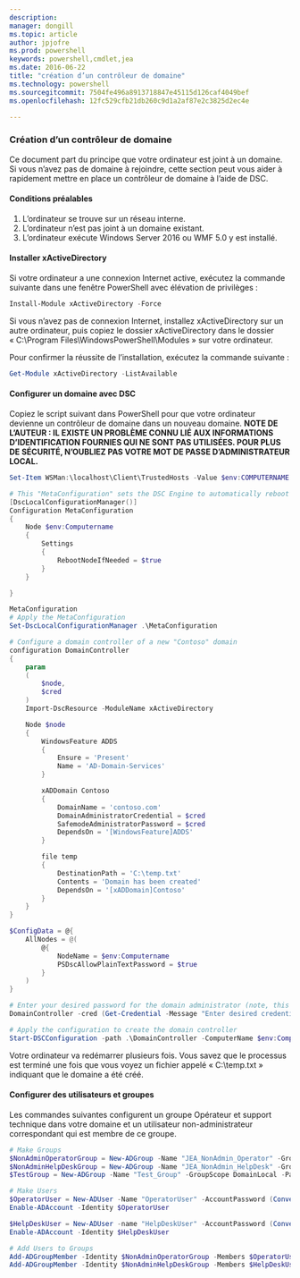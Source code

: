 ```yaml
---
description: 
manager: dongill
ms.topic: article
author: jpjofre
ms.prod: powershell
keywords: powershell,cmdlet,jea
ms.date: 2016-06-22
title: "création d’un contrôleur de domaine"
ms.technology: powershell
ms.sourcegitcommit: 7504fe496a8913718847e45115d126caf4049bef
ms.openlocfilehash: 12fc529cfb21db260c9d1a2af87e2c3825d2ec4e

---
```


### Création d’un contrôleur de domaine

Ce document part du principe que votre ordinateur est joint à un domaine.
Si vous n’avez pas de domaine à rejoindre, cette section peut vous aider à rapidement mettre en place un contrôleur de domaine à l’aide de DSC.

#### Conditions préalables

1.  L’ordinateur se trouve sur un réseau interne.
2.  L’ordinateur n’est pas joint à un domaine existant.
3.  L’ordinateur exécute Windows Server 2016 ou WMF 5.0 y est installé.

#### Installer xActiveDirectory
Si votre ordinateur a une connexion Internet active, exécutez la commande suivante dans une fenêtre PowerShell avec élévation de privilèges :
```PowerShell
Install-Module xActiveDirectory -Force
```
Si vous n’avez pas de connexion Internet, installez xActiveDirectory sur un autre ordinateur, puis copiez le dossier xActiveDirectory dans le dossier « C:\Program Files\WindowsPowerShell\Modules » sur votre ordinateur.

Pour confirmer la réussite de l’installation, exécutez la commande suivante :
```PowerShell
Get-Module xActiveDirectory -ListAvailable
```

#### Configurer un domaine avec DSC
Copiez le script suivant dans PowerShell pour que votre ordinateur devienne un contrôleur de domaine dans un nouveau domaine.
**NOTE DE L’AUTEUR : IL EXISTE UN PROBLÈME CONNU LIÉ AUX INFORMATIONS D’IDENTIFICATION FOURNIES QUI NE SONT PAS UTILISÉES.  POUR PLUS DE SÉCURITÉ, N’OUBLIEZ PAS VOTRE MOT DE PASSE D’ADMINISTRATEUR LOCAL.**

```PowerShell
Set-Item WSMan:\localhost\Client\TrustedHosts -Value $env:COMPUTERNAME -Force

# This "MetaConfiguration" sets the DSC Engine to automatically reboot if required
[DscLocalConfigurationManager()]
Configuration MetaConfiguration
{
    Node $env:Computername
    {
        Settings
        {
            RebootNodeIfNeeded = $true
        }
    }

}

MetaConfiguration
# Apply the MetaConfiguration
Set-DscLocalConfigurationManager .\MetaConfiguration

# Configure a domain controller of a new "Contoso" domain
configuration DomainController
{
    param
    (
        $node,
        $cred
    )
    Import-DscResource -ModuleName xActiveDirectory

    Node $node
    {
        WindowsFeature ADDS
        {
            Ensure = 'Present'
            Name = 'AD-Domain-Services'
        }

        xADDomain Contoso
        {
            DomainName = 'contoso.com'
            DomainAdministratorCredential = $cred
            SafemodeAdministratorPassword = $cred
            DependsOn = '[WindowsFeature]ADDS'
        }

        file temp
        {
            DestinationPath = 'C:\temp.txt'
            Contents = 'Domain has been created'
            DependsOn = '[xADDomain]Contoso'
        }
    }
}

$ConfigData = @{
    AllNodes = @(
        @{
            NodeName = $env:Computername
            PSDscAllowPlainTextPassword = $true
        }
    )
}

# Enter your desired password for the domain administrator (note, this will be stored as plain text)
DomainController -cred (Get-Credential -Message "Enter desired credential for domain administrator") -node $env:Computername -configurationData $ConfigData

# Apply the configuration to create the domain controller
Start-DSCConfiguration -path .\DomainController -ComputerName $env:Computername -Wait -Force -Verbose
```
Votre ordinateur va redémarrer plusieurs fois.
Vous savez que le processus est terminé une fois que vous voyez un fichier appelé « C:\temp.txt » indiquant que le domaine a été créé.

#### Configurer des utilisateurs et groupes
Les commandes suivantes configurent un groupe Opérateur et support technique dans votre domaine et un utilisateur non-administrateur correspondant qui est membre de ce groupe.
```PowerShell
# Make Groups
$NonAdminOperatorGroup = New-ADGroup -Name "JEA_NonAdmin_Operator" -GroupScope DomainLocal -PassThru
$NonAdminHelpDeskGroup = New-ADGroup -Name "JEA_NonAdmin_HelpDesk" -GroupScope DomainLocal -PassThru
$TestGroup = New-ADGroup -Name "Test_Group" -GroupScope DomainLocal -PassThru

# Make Users
$OperatorUser = New-ADUser -Name "OperatorUser" -AccountPassword (ConvertTo-SecureString "pa`$`$w0rd" -AsPlainText -Force) -PassThru
Enable-ADAccount -Identity $OperatorUser

$HelpDeskUser = New-ADUser -name "HelpDeskUser" -AccountPassword (ConvertTo-SecureString "pa`$`$w0rd" -AsPlainText -Force) -PassThru
Enable-ADAccount -Identity $HelpDeskUser

# Add Users to Groups
Add-ADGroupMember -Identity $NonAdminOperatorGroup -Members $OperatorUser
Add-ADGroupMember -Identity $NonAdminHelpDeskGroup -Members $HelpDeskUser
```




<!--HONumber=Jun16_HO4-->


